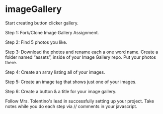 # imageGallery

Start creating button clicker gallery.

Step 1: Fork/Clone Image Gallery Assignment.

Step 2: Find 5 photos you like.

Step 3: Download the photos and rename each a one word name.  Create a folder named “assets”, inside of your Image Gallery repo.  Put your photos there.

Step 4: Create an array listing all of your images.

Step 5: Create an image tag that shows just one of your images.

Step 6: Create a button & a title for your image gallery.

Follow Mrs. Tolentino's lead in successfully setting up your project.  Take notes while you do each step via // comments in your javascript.
